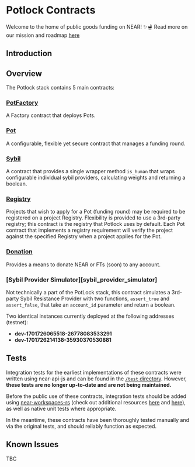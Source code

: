 # Potlock Contracts

Welcome to the home of public goods funding on NEAR! ✨🫕 Read more on our mission and roadmap [here](https://potlock.io)

## Introduction

## Overview

The Potlock stack contains 5 main contracts:

### [PotFactory](pot_factory)

A Factory contract that deploys Pots.

### [Pot](pot)

A configurable, flexible yet secure contract that manages a funding round.

### [Sybil](sybil)

A contract that provides a single wrapper method `is_human` that wraps configurable individual sybil providers, calculating weights and returning a boolean.

### [Registry](registry)

Projects that wish to apply for a Pot (funding round) may be required to be registered on a project Registry. Flexibility is provided to use a 3rd-party registry; this contract is the registry that Potlock uses by default. Each Pot contract that implements a registry requirement will verify the project against the specified Registry when a project applies for the Pot.

### [Donation](donation)

Provides a means to donate NEAR or FTs (soon) to any account.


### [Sybil Provider Simulator][sybil_provider_simulator]

Not technically a part of the PotLock stack, this contract simulates a 3rd-party Sybil Resistance Provider with two functions, `assert_true` and `assert_false`, that take an `account_id` parameter and return a boolean.

Two identical instances currently deployed at the following addresses (testnet):
- **dev-1701726065518-26778083533291**
- **dev-1701726214138-35930370530881**


## Tests

Integration tests for the earliest implementations of these contracts were written using near-api-js and can be found in the [`/test` directory](test). However, **these tests are no longer up-to-date and are not being maintained.**

Before the public use of these contracts, integration tests should be added using [near-workspaces-rs](https://github.com/near/near-workspaces-rs) (check out additional resources [here](https://docs.near.org/develop/testing/introduction) and [here](https://docs.near.org/sdk/rust/testing/integration-tests)), as well as native unit tests where appropriate.

In the meantime, these contracts have been thoroughly tested manually and via the original tests, and should reliably function as expected.

## Known Issues

TBC

